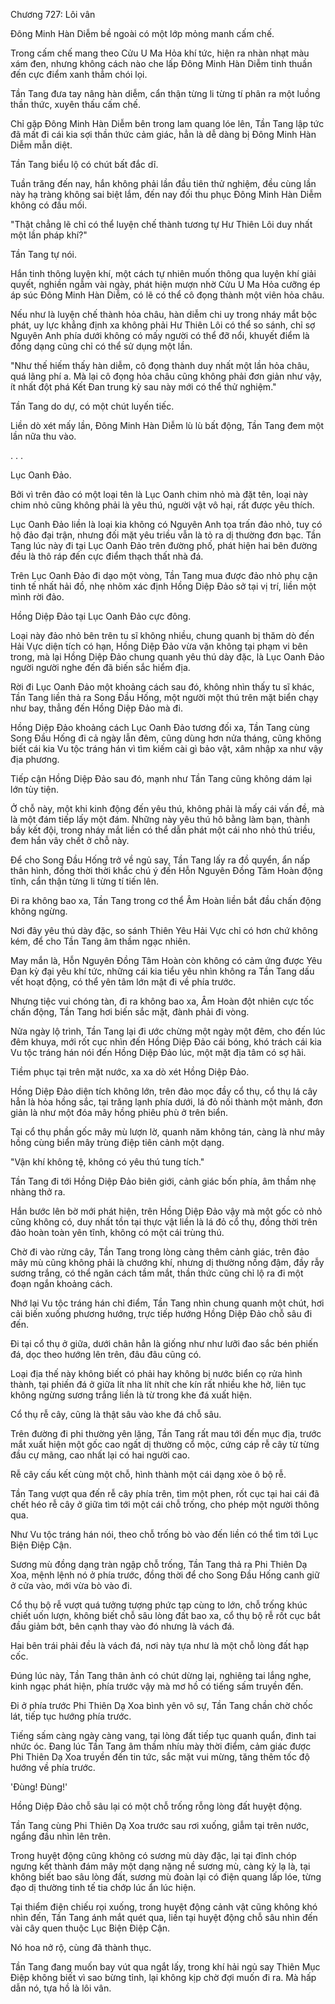 




Chương 727: Lôi vân


Đông Minh Hàn Diễm bề ngoài có một lớp mỏng manh cấm chế.

Trong cấm chế mang theo Cửu U Ma Hỏa khí tức, hiện ra nhàn nhạt màu xám đen, nhưng không cách nào che lấp Đông Minh Hàn Diễm tinh thuần đến cực điểm xanh thẳm chói lọi.

Tần Tang đưa tay nâng hàn diễm, cẩn thận từng li từng tí phân ra một luồng thần thức, xuyên thấu cấm chế.

Chỉ gặp Đông Minh Hàn Diễm bên trong lam quang lóe lên, Tần Tang lập tức đã mất đi cái kia sợi thần thức cảm giác, hẳn là dễ dàng bị Đông Minh Hàn Diễm mẫn diệt.

Tần Tang biểu lộ có chút bất đắc dĩ.

Tuần trăng đến nay, hắn không phải lần đầu tiên thử nghiệm, đều cùng lần này hạ tràng không sai biệt lắm, đến nay đối thu phục Đông Minh Hàn Diễm không có đầu mối.

"Thật chẳng lẽ chỉ có thể luyện chế thành tương tự Hư Thiên Lôi duy nhất một lần pháp khí?"

Tần Tang tự nói.

Hắn tinh thông luyện khí, một cách tự nhiên muốn thông qua luyện khí giải quyết, nghiền ngẫm vài ngày, phát hiện mượn nhờ Cửu U Ma Hỏa cưỡng ép áp súc Đông Minh Hàn Diễm, có lẽ có thể cô đọng thành một viên hỏa châu.

Nếu như là luyện chế thành hỏa châu, hàn diễm chi uy trong nháy mắt bộc phát, uy lực khẳng định xa không phải Hư Thiên Lôi có thể so sánh, chỉ sợ Nguyên Anh phía dưới không có mấy người có thể đỡ nổi, khuyết điểm là đồng dạng cũng chỉ có thể sử dụng một lần.

"Như thế hiếm thấy hàn diễm, cô đọng thành duy nhất một lần hỏa châu, quá lãng phí a. Mà lại cô đọng hỏa châu cũng không phải đơn giản như vậy, ít nhất đột phá Kết Đan trung kỳ sau này mới có thể thử nghiệm."

Tần Tang do dự, có một chút luyến tiếc.

Liền dò xét mấy lần, Đông Minh Hàn Diễm lù lù bất động, Tần Tang đem một lần nữa thu vào.

. . .

Lục Oanh Đảo.

Bởi vì trên đảo có một loại tên là Lục Oanh chim nhỏ mà đặt tên, loại này chim nhỏ cũng không phải là yêu thú, người vật vô hại, rất được yêu thích.

Lục Oanh Đảo liền là loại kia không có Nguyên Anh tọa trấn đảo nhỏ, tuy có hộ đảo đại trận, nhưng đối mặt yêu triều vẫn là tỏ ra dị thường đơn bạc. Tần Tang lúc này đi tại Lục Oanh Đảo trên đường phố, phát hiện hai bên đường đều là thô ráp đến cực điểm thạch thất nhà đá.

Trên Lục Oanh Đảo đi dạo một vòng, Tần Tang mua được đảo nhỏ phụ cận tinh tế nhất hải đồ, nhẹ nhõm xác định Hồng Diệp Đảo sở tại vị trí, liền một mình rời đảo.

Hồng Diệp Đảo tại Lục Oanh Đảo cực đông.

Loại này đảo nhỏ bên trên tu sĩ không nhiều, chung quanh bị thăm dò đến Hải Vực diện tích có hạn, Hồng Diệp Đảo vừa vặn không tại phạm vi bên trong, mà lại Hồng Diệp Đảo chung quanh yêu thú dày đặc, là Lục Oanh Đảo người người nghe đến đã biến sắc hiểm địa.

Rời đi Lục Oanh Đảo một khoảng cách sau đó, không nhìn thấy tu sĩ khác, Tần Tang liền thả ra Song Đầu Hống, một người một thú trên mặt biển chạy như bay, thẳng đến Hồng Diệp Đảo mà đi.

Hồng Diệp Đảo khoảng cách Lục Oanh Đảo tương đối xa, Tần Tang cùng Song Đầu Hống đi cả ngày lẫn đêm, cũng dùng hơn nửa tháng, cũng không biết cái kia Vu tộc tráng hán vì tìm kiếm cài gì bảo vật, xâm nhập xa như vậy địa phương.

Tiếp cận Hồng Diệp Đảo sau đó, mạnh như Tần Tang cũng không dám lại lớn tùy tiện.

Ở chỗ này, một khi kinh động đến yêu thú, không phải là mấy cái vấn đề, mà là một đám tiếp lấy một đám. Những này yêu thú hô bằng làm bạn, thành bầy kết đội, trong nháy mắt liền có thể dẫn phát một cái nho nhỏ thú triều, đem hắn vây chết ở chỗ này.

Để cho Song Đầu Hống trở về ngủ say, Tần Tang lấy ra đồ quyển, ẩn nấp thân hình, đồng thời thời khắc chú ý đến Hỗn Nguyên Đồng Tâm Hoàn động tĩnh, cẩn thận từng li từng tí tiến lên.

Đi ra không bao xa, Tần Tang trong cơ thể Âm Hoàn liền bắt đầu chấn động không ngừng.

Nơi đây yêu thú dày đặc, so sánh Thiên Yêu Hải Vực chỉ có hơn chứ không kém, để cho Tần Tang âm thầm ngạc nhiên.

May mắn là, Hỗn Nguyên Đồng Tâm Hoàn còn không có cảm ứng được Yêu Đan kỳ đại yêu khí tức, những cái kia tiểu yêu nhìn không ra Tần Tang dấu vết hoạt động, có thể yên tâm lớn mật đi về phía trước.

Nhưng tiệc vui chóng tàn, đi ra không bao xa, Âm Hoàn đột nhiên cực tốc chấn động, Tần Tang hơi biến sắc mặt, đành phải đi vòng.

Nửa ngày lộ trình, Tần Tang lại đi ước chừng một ngày một đêm, cho đến lúc đêm khuya, mới rốt cục nhìn đến Hồng Diệp Đảo cái bóng, khó trách cái kia Vu tộc tráng hán nói đến Hồng Diệp Đảo lúc, một mặt địa tâm có sợ hãi.

Tiềm phục tại trên mặt nước, xa xa dò xét Hồng Diệp Đảo.

Hồng Diệp Đảo diện tích không lớn, trên đảo mọc đầy cổ thụ, cổ thụ lá cây hẳn là hỏa hồng sắc, tại trăng lạnh phía dưới, lá đỏ nối thành một mảnh, đơn giản là như một đóa mây hồng phiêu phù ở trên biển.

Tại cổ thụ phần gốc mây mù lượn lờ, quanh năm không tán, càng là như mây hồng cùng biển mây trùng điệp tiên cảnh một dạng.

"Vận khí không tệ, không có yêu thú tung tích."

Tần Tang đi tới Hồng Diệp Đảo biên giới, cảnh giác bốn phía, âm thầm nhẹ nhàng thở ra.

Hắn bước lên bờ mới phát hiện, trên Hồng Diệp Đảo vậy mà một gốc cỏ nhỏ cũng không có, duy nhất tồn tại thực vật liền là lá đỏ cổ thụ, đồng thời trên đảo hoàn toàn yên tĩnh, không có một cái trùng thú.

Chờ đi vào rừng cây, Tần Tang trong lòng càng thêm cảnh giác, trên đảo mây mù cũng không phải là chướng khí, nhưng dị thường nồng đậm, đầy rẫy sương trắng, có thể ngăn cách tầm mắt, thần thức cũng chỉ lộ ra đi một đoạn ngắn khoảng cách.

Nhớ lại Vu tộc tráng hán chỉ điểm, Tần Tang nhìn chung quanh một chút, hơi cải biến xuống phương hướng, trực tiếp hướng Hồng Diệp Đảo chỗ sâu đi đến.

Đi tại cổ thụ ở giữa, dưới chân hẳn là giống như như lưỡi đao sắc bén phiến đá, dọc theo hướng lên trên, đâu đâu cũng có.

Loại địa thế này không biết có phải hay không bị nước biển cọ rửa hình thành, tại phiến đá ở giữa lít nha lít nhít che kín rất nhiều khe hở, liên tục không ngừng sương trắng liền là từ trong khe đá xuất hiện.

Cổ thụ rễ cây, cũng là thật sâu vào khe đá chỗ sâu.

Trên đường đi phi thường yên lặng, Tần Tang rất mau tới đến mục địa, trước mắt xuất hiện một gốc cao ngất dị thường cổ mộc, cứng cáp rễ cây từ từng đầu cự mãng, cao nhất lại có hai người cao.

Rễ cây cấu kết cùng một chỗ, hình thành một cái dạng xòe ô bộ rễ.

Tần Tang vượt qua đến rễ cây phía trên, tìm một phen, rốt cục tại hai cái đã chết héo rễ cây ở giữa tìm tới một cái chỗ trống, cho phép một người thông qua.

Như Vu tộc tráng hán nói, theo chỗ trống bò vào đến liền có thể tìm tới Lục Biện Điệp Cận.

Sương mù đồng dạng tràn ngập chỗ trống, Tần Tang thả ra Phi Thiên Dạ Xoa, mệnh lệnh nó ở phía trước, đồng thời để cho Song Đầu Hống canh giữ ở cửa vào, mới vừa bò vào đi.

Cổ thụ bộ rễ vượt quá tưởng tượng phức tạp cùng to lớn, chỗ trống khúc chiết uốn lượn, không biết chỗ sâu lòng đất bao xa, cổ thụ bộ rễ rốt cục bắt đầu giảm bớt, bên cạnh thay vào đó nhưng là vách đá.

Hai bên trái phải đều là vách đá, nơi này tựa như là một chỗ lòng đất hạp cốc.

Đúng lúc này, Tần Tang thân ảnh có chút dừng lại, nghiêng tai lắng nghe, kinh ngạc phát hiện, phía trước vậy mà mơ hồ có tiếng sấm truyền đến.

Đi ở phía trước Phi Thiên Dạ Xoa bình yên vô sự, Tần Tang chần chờ chốc lát, tiếp tục hướng phía trước.

Tiếng sấm càng ngày càng vang, tại lòng đất tiếp tục quanh quẩn, đinh tai nhức óc. Đang lúc Tần Tang âm thầm nhíu mày thời điểm, cảm giác được Phi Thiên Dạ Xoa truyền đến tin tức, sắc mặt vui mừng, tăng thêm tốc độ hướng về phía trước.

'Đùng! Đùng!'

Hồng Diệp Đảo chỗ sâu lại có một chỗ trống rỗng lòng đất huyệt động.

Tần Tang cùng Phi Thiên Dạ Xoa trước sau rơi xuống, giẫm tại trên nước, ngẩng đầu nhìn lên trên.

Trong huyệt động cũng không có sương mù dày đặc, lại tại đỉnh chóp ngưng kết thành đám mây một dạng nặng nề sương mù, càng kỳ lạ là, tại không biết bao sâu lòng đất, sương mù đoàn lại có điện quang lấp lóe, từng đạo dị thường tinh tế tia chớp lúc ẩn lúc hiện.

Tại thiểm điện chiếu rọi xuống, trong huyệt động cảnh vật cũng không khó nhìn đến, Tần Tang ánh mắt quét qua, liền tại huyệt động chỗ sâu nhìn đến vài cây quen thuộc Lục Biện Điệp Cận.

Nó hoa nở rộ, cùng đã thành thục.

Tần Tang đang muốn bay vút qua ngắt lấy, trong khí hải ngủ say Thiên Mục Điệp không biết vì sao bừng tỉnh, lại không kịp chờ đợi muốn đi ra. Mà hấp dẫn nó, tựa hồ là lôi vân.




